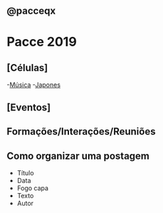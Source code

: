 ## @pacceqx
# Pacce 2019

## [Células]

-[Música](celulas/musica/Readme.md#pacceqx)
-[Japones](celulas/japones/Readme.md#pacceqx)

## [Eventos]

## Formações/Interações/Reuniões


## Como organizar uma postagem

- Título
- Data
- Fogo capa
- Texto
- Autor